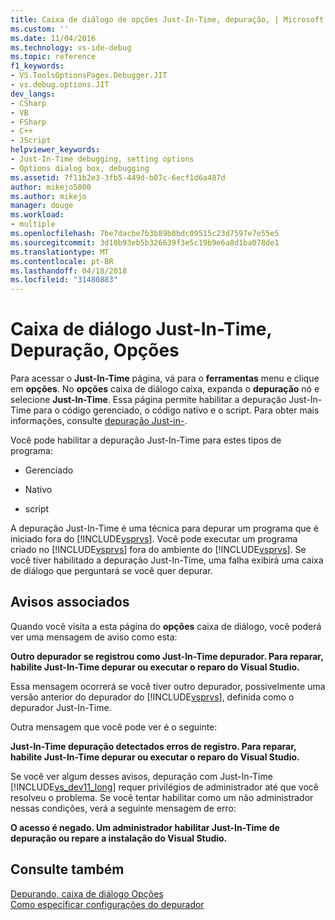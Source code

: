 ```yaml
---
title: Caixa de diálogo de opções Just-In-Time, depuração, | Microsoft Docs
ms.custom: ''
ms.date: 11/04/2016
ms.technology: vs-ide-debug
ms.topic: reference
f1_keywords:
- VS.ToolsOptionsPages.Debugger.JIT
- vs.debug.options.JIT
dev_langs:
- CSharp
- VB
- FSharp
- C++
- JScript
helpviewer_keywords:
- Just-In-Time debugging, setting options
- Options dialog box, debugging
ms.assetid: 7f11b2e3-3fb5-449d-b07c-6ecf1d6a487d
author: mikejo5000
ms.author: mikejo
manager: douge
ms.workload:
- multiple
ms.openlocfilehash: 7be7dacbe7b3b89b8bdc09515c23d7597e7e55e5
ms.sourcegitcommit: 3d10b93eb5b326639f3e5c19b9e6a8d1ba078de1
ms.translationtype: MT
ms.contentlocale: pt-BR
ms.lasthandoff: 04/18/2018
ms.locfileid: "31480883"
---
```

# <a name="just-in-time-debugging-options-dialog-box"></a>Caixa de diálogo Just-In-Time, Depuração, Opções
Para acessar o **Just-In-Time** página, vá para o **ferramentas** menu e clique em **opções**. No **opções** caixa de diálogo caixa, expanda o **depuração** nó e selecione **Just-In-Time**. Essa página permite habilitar a depuração Just-In-Time para o código gerenciado, o código nativo e o script. Para obter mais informações, consulte [depuração Just-in-](../debugger/just-in-time-debugging-in-visual-studio.md).  
  
 Você pode habilitar a depuração Just-In-Time para estes tipos de programa:  
  
-   Gerenciado  
  
-   Nativo  
  
-   script  
  
 A depuração Just-In-Time é uma técnica para depurar um programa que é iniciado fora do [!INCLUDE[vsprvs](../code-quality/includes/vsprvs_md.md)]. Você pode executar um programa criado no [!INCLUDE[vsprvs](../code-quality/includes/vsprvs_md.md)] fora do ambiente do [!INCLUDE[vsprvs](../code-quality/includes/vsprvs_md.md)]. Se você tiver habilitado a depuração Just-In-Time, uma falha exibirá uma caixa de diálogo que perguntará se você quer depurar.  
  
## <a name="associated-warnings"></a>Avisos associados  
 Quando você visita a esta página do **opções** caixa de diálogo, você poderá ver uma mensagem de aviso como esta:  
  
 **Outro depurador se registrou como Just-In-Time depurador. Para reparar, habilite Just-In-Time depurar ou executar o reparo do Visual Studio.**  
  
 Essa mensagem ocorrerá se você tiver outro depurador, possivelmente uma versão anterior do depurador do [!INCLUDE[vsprvs](../code-quality/includes/vsprvs_md.md)], definida como o depurador Just-In-Time.  
  
 Outra mensagem que você pode ver é o seguinte:  
  
 **Just-In-Time depuração detectados erros de registro. Para reparar, habilite Just-In-Time depurar ou executar o reparo do Visual Studio.**  
  
 Se você ver algum desses avisos, depuração com Just-In-Time [!INCLUDE[vs_dev11_long](../data-tools/includes/vs_dev11_long_md.md)] requer privilégios de administrador até que você resolveu o problema. Se você tentar habilitar como um não administrador nessas condições, verá a seguinte mensagem de erro:  
  
 **O acesso é negado. Um administrador habilitar Just-In-Time de depuração ou repare a instalação do Visual Studio.**  
  
## <a name="see-also"></a>Consulte também  
 [Depurando, caixa de diálogo Opções](../debugger/debugging-options-dialog-box.md)   
 [Como especificar configurações do depurador](../debugger/how-to-specify-debugger-settings.md)
